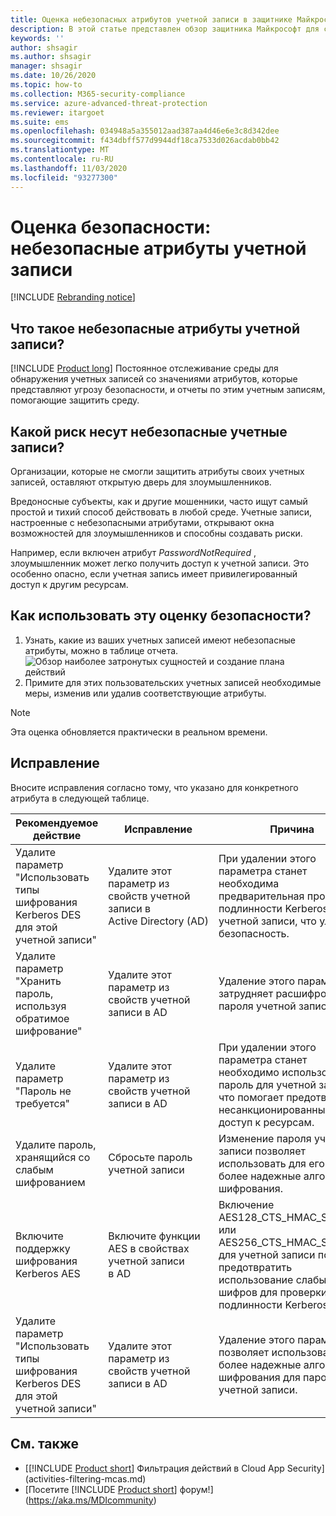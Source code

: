 ```yaml
---
title: Оценка небезопасных атрибутов учетной записи в защитнике Майкрософт
description: В этой статье представлен обзор защитника Майкрософт для сущностей Identity с небезопасными атрибутами отчет об оценке уровня безопасности.
keywords: ''
author: shsagir
ms.author: shsagir
manager: shsagir
ms.date: 10/26/2020
ms.topic: how-to
ms.collection: M365-security-compliance
ms.service: azure-advanced-threat-protection
ms.reviewer: itargoet
ms.suite: ems
ms.openlocfilehash: 034948a5a355012aad387aa4d46e6e3c8d342dee
ms.sourcegitcommit: f434dbff577d9944df18ca7533d026acdab0bb42
ms.translationtype: MT
ms.contentlocale: ru-RU
ms.lasthandoff: 11/03/2020
ms.locfileid: "93277300"
---
```

# <a name="security-assessment-unsecure-account-attributes"></a>Оценка безопасности: небезопасные атрибуты учетной записи

[!INCLUDE [Rebranding notice](includes/rebranding.md)]

## <a name="what-are-unsecure-account-attributes"></a>Что такое небезопасные атрибуты учетной записи?

[!INCLUDE [Product long](includes/product-long.md)] Постоянное отслеживание среды для обнаружения учетных записей со значениями атрибутов, которые представляют угрозу безопасности, и отчеты по этим учетным записям, помогающие защитить среду.

## <a name="what-risk-do-unsecure-account-attributes-pose"></a>Какой риск несут небезопасные учетные записи?

Организации, которые не смогли защитить атрибуты своих учетных записей, оставляют открытую дверь для злоумышленников.

Вредоносные субъекты, как и другие мошенники, часто ищут самый простой и тихий способ действовать в любой среде. Учетные записи, настроенные с небезопасными атрибутами, открывают окна возможностей для злоумышленников и способны создавать риски.

Например, если включен атрибут *PasswordNotRequired* , злоумышленник может легко получить доступ к учетной записи. Это особенно опасно, если учетная запись имеет привилегированный доступ к другим ресурсам.

## <a name="how-do-i-use-this-security-assessment"></a>Как использовать эту оценку безопасности?

1. Узнать, какие из ваших учетных записей имеют небезопасные атрибуты, можно в таблице отчета.
    ![Обзор наиболее затронутых сущностей и создание плана действий](media/cas-isp-unsecure-account-attributes-1.png)
1. Примите для этих пользовательских учетных записей необходимые меры, изменив или удалив соответствующие атрибуты.

> [!NOTE]
> Эта оценка обновляется практически в реальном времени.

## <a name="remediation"></a>Исправление

Вносите исправления согласно тому, что указано для конкретного атрибута в следующей таблице.

| Рекомендуемое действие | Исправление | Причина |
| --- | --- | --- |
| Удалите параметр "Использовать типы шифрования Kerberos DES для этой учетной записи"| Удалите этот параметр из свойств учетной записи в Active Directory (AD) | При удалении этого параметра станет необходима предварительная проверка подлинности Kerberos для учетной записи, что улучшит безопасность. |
| Удалите параметр "Хранить пароль, используя обратимое шифрование" | Удалите этот параметр из свойств учетной записи в AD | Удаление этого параметра затрудняет расшифровку пароля учетной записи. |
| Удалите параметр "Пароль не требуется" | Удалите этот параметр из свойств учетной записи в AD | При удалении этого параметра станет необходимо использовать пароль для учетной записи, что помогает предотвратить несанкционированный доступ к ресурсам. |
| Удалите пароль, хранящийся со слабым шифрованием | Сбросьте пароль учетной записи | Изменение пароля учетной записи позволяет использовать для его защиты более надежные алгоритмы шифрования. |
| Включите поддержку шифрования Kerberos AES | Включите функции AES в свойствах учетной записи в AD | Включение AES128_CTS_HMAC_SHA1_96 или AES256_CTS_HMAC_SHA1_96 для учетной записи позволит предотвратить использование слабых шифров для проверки подлинности Kerberos. |
| Удалите параметр "Использовать типы шифрования Kerberos DES для этой учетной записи" | Удалите этот параметр из свойств учетной записи в AD | Удаление этого параметра позволяет использовать более надежные алгоритмы шифрования для пароля учетной записи. |

## <a name="see-also"></a>См. также

- [[!INCLUDE [Product short](includes/product-short.md)] Фильтрация действий в Cloud App Security](activities-filtering-mcas.md)
- [Посетите [!INCLUDE [Product short](includes/product-short.md)] форум!](https://aka.ms/MDIcommunity)
